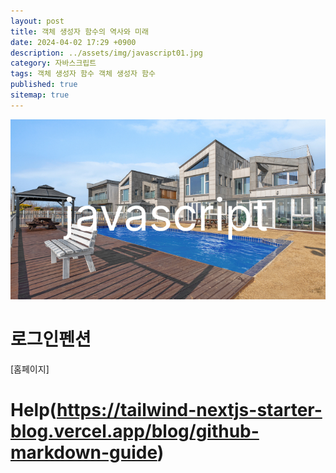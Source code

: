 ```yaml
---
layout: post
title: 객체 생성자 함수의 역사와 미래
date: 2024-04-02 17:29 +0900
description: ../assets/img/javascript01.jpg
category: 자바스크립트
tags: 객체 생성자 함수 객체 생성자 함수
published: true
sitemap: true
---
```


![이미지](/assets/img/javascript01.jpg)

# 로그인펜션
[홈페이지]











# Help(https://tailwind-nextjs-starter-blog.vercel.app/blog/github-markdown-guide)